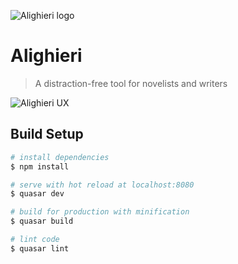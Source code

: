 ![Alighieri logo](https://rawgit.com/zuck/alighieri/master/art/logo.svg)

# Alighieri

> A distraction-free tool for novelists and writers

![Alighieri UX](https://raw.githubusercontent.com/zuck/alighieri/master/art/screenshot.png?raw=true)

## Build Setup

``` bash
# install dependencies
$ npm install

# serve with hot reload at localhost:8080
$ quasar dev

# build for production with minification
$ quasar build

# lint code
$ quasar lint
```
